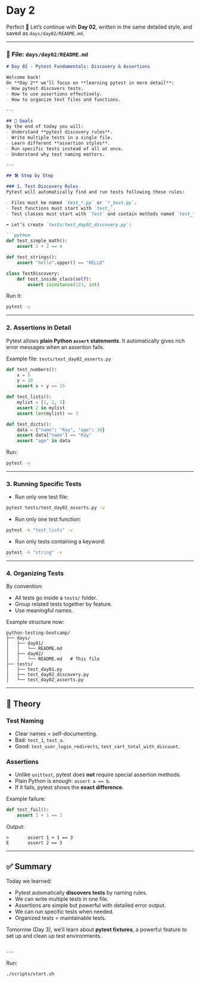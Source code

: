 # Day 2

Perfect 🙌 Let’s continue with **Day 02**, written in the same detailed style, and saved as `days/day02/README.md`.

---

### 📂 File: `days/day02/README.md`

````markdown
# Day 02 - Pytest Fundamentals: Discovery & Assertions

Welcome back!  
On **Day 2** we’ll focus on **learning pytest in more detail**:
- How pytest discovers tests.
- How to use assertions effectively.
- How to organize test files and functions.

---

## 🎯 Goals
By the end of today you will:
- Understand **pytest discovery rules**.
- Write multiple tests in a single file.
- Learn different **assertion styles**.
- Run specific tests instead of all at once.
- Understand why test naming matters.

---

## 🛠 Step by Step

### 1. Test Discovery Rules
Pytest will automatically find and run tests following these rules:

- Files must be named `test_*.py` or `*_test.py`.
- Test functions must start with `test_`.
- Test classes must start with `Test` and contain methods named `test_*`.

➡️ Let’s create `tests/test_day02_discovery.py`:

```python
def test_simple_math():
    assert 2 + 2 == 4

def test_strings():
    assert "hello".upper() == "HELLO"

class TestDiscovery:
    def test_inside_class(self):
        assert isinstance(123, int)
````

Run it:

```bash
pytest -v
```

---

### 2. Assertions in Detail

Pytest allows **plain Python `assert` statements**.
It automatically gives rich error messages when an assertion fails.

Example file: `tests/test_day02_asserts.py`

```python
def test_numbers():
    x = 5
    y = 10
    assert x + y == 15

def test_lists():
    mylist = [1, 2, 3]
    assert 2 in mylist
    assert len(mylist) == 3

def test_dicts():
    data = {"name": "Ray", "age": 30}
    assert data["name"] == "Ray"
    assert "age" in data
```

Run:

```bash
pytest -v
```

---

### 3. Running Specific Tests

* Run only one test file:

```bash
pytest tests/test_day02_asserts.py -v
```

* Run only one test function:

```bash
pytest -k "test_lists" -v
```

* Run only tests containing a keyword:

```bash
pytest -k "string" -v
```

---

### 4. Organizing Tests

By convention:

* All tests go inside a `tests/` folder.
* Group related tests together by feature.
* Use meaningful names.

Example structure now:

```
python-testing-bootcamp/
├── days/
│   ├── day01/
│   │   └── README.md
│   ├── day02/
│   │   └── README.md   # This file
├── tests/
│   ├── test_day01.py
│   ├── test_day02_discovery.py
│   └── test_day02_asserts.py
```

---

## 🧠 Theory

### Test Naming

* Clear names = self-documenting.
* Bad: `test_1`, `test_a`.
* Good: `test_user_login_redirects`, `test_cart_total_with_discount`.

### Assertions

* Unlike `unittest`, pytest does **not** require special assertion methods.
* Plain Python is enough: `assert a == b`.
* If it fails, pytest shows the **exact difference**.

Example failure:

```python
def test_fail():
    assert 1 + 1 == 3
```

Output:

```
>       assert 1 + 1 == 3
E       assert 2 == 3
```

---

## ✅ Summary

Today we learned:

* Pytest automatically **discovers tests** by naming rules.
* We can write multiple tests in one file.
* Assertions are simple but powerful with detailed error output.
* We can run specific tests when needed.
* Organized tests = maintainable tests.

Tomorrow (Day 3), we’ll learn about **pytest fixtures**,
a powerful feature to set up and clean up test environments.

```

---

```


Run:
```bash
./scripts/start.sh
```
